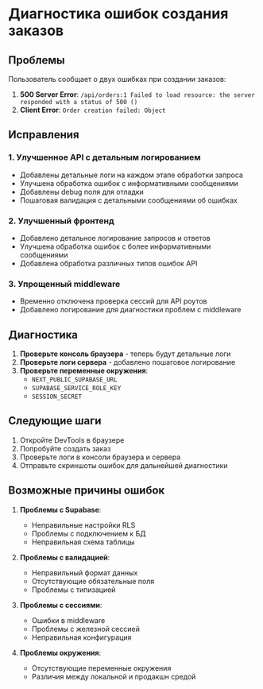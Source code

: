 # Диагностика ошибок создания заказов

## Проблемы

Пользователь сообщает о двух ошибках при создании заказов:

1. **500 Server Error**: `/api/orders:1 Failed to load resource: the server responded with a status of 500 ()`
2. **Client Error**: `Order creation failed: Object`

## Исправления

### 1. Улучшенное API с детальным логированием

- Добавлены детальные логи на каждом этапе обработки запроса
- Улучшена обработка ошибок с информативными сообщениями
- Добавлены debug поля для отладки
- Пошаговая валидация с детальными сообщениями об ошибках

### 2. Улучшенный фронтенд

- Добавлено детальное логирование запросов и ответов
- Улучшена обработка ошибок с более информативными сообщениями
- Добавлена обработка различных типов ошибок API

### 3. Упрощенный middleware

- Временно отключена проверка сессий для API роутов
- Добавлено логирование для диагностики проблем с middleware

## Диагностика

1. **Проверьте консоль браузера** - теперь будут детальные логи
2. **Проверьте логи сервера** - добавлено пошаговое логирование
3. **Проверьте переменные окружения**:
   - `NEXT_PUBLIC_SUPABASE_URL`
   - `SUPABASE_SERVICE_ROLE_KEY`
   - `SESSION_SECRET`

## Следующие шаги

1. Откройте DevTools в браузере
2. Попробуйте создать заказ
3. Проверьте логи в консоли браузера и сервера
4. Отправьте скриншоты ошибок для дальнейшей диагностики

## Возможные причины ошибок

1. **Проблемы с Supabase**:
   - Неправильные настройки RLS
   - Проблемы с подключением к БД
   - Неправильная схема таблицы

2. **Проблемы с валидацией**:
   - Неправильный формат данных
   - Отсутствующие обязательные поля
   - Проблемы с типизацией

3. **Проблемы с сессиями**:
   - Ошибки в middleware
   - Проблемы с железной сессией
   - Неправильная конфигурация

4. **Проблемы окружения**:
   - Отсутствующие переменные окружения
   - Различия между локальной и продакшн средой 